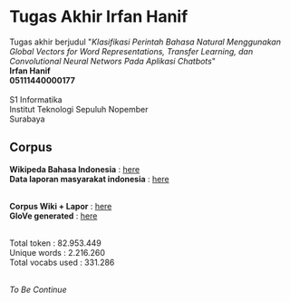 ﻿# Tugas Akhir Irfan Hanif
Tugas akhir berjudul "*Klasifikasi Perintah Bahasa Natural Menggunakan Global Vectors for Word Representations, Transfer Learning, dan Convolutional Neural Networs Pada Aplikasi Chatbots*" <br>
**Irfan Hanif** <br>
**05111440000177** <br> <br>
S1 Informatika <br>
Institut Teknologi Sepuluh Nopember <br>
Surabaya

## Corpus
**Wikipeda Bahasa Indonesia** : [here](https://dumps.wikimedia.org/idwiki/latest/) <br>
**Data laporan masyarakat indonesia** : [here](http://data.go.id/dataset/data-aspirasi-dan-pengaduan-masyarakat) <br> <br>

**Corpus Wiki + Lapor** : [here](https://drive.google.com/file/d/1fQaPzbNEiJ3BK7YoOu-lZNMzQdiNSIhi/view?usp=sharing) <br>
**GloVe generated** : [here](https://drive.google.com/file/d/1pdmiL-q26YN6gfKgplh8kMrtPPwp_wB_/view?usp=sharing) <br> <br>

Total token : 82.953.449 <br>
Unique words : 2.216.260 <br>
Total vocabs used : 331.286 <br><br>

*To Be Continue*